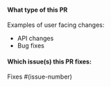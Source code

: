 #### What type of this PR
Examples of user facing changes:
- API changes
- Bug fixes
<!-- 
Describe your changes here- ideally you can get that description straight from your descriptive commit message(s)! 

In addition, categorize the changes you're making using the "/kind" Prow command, example:

/kind <kind>

Supported kinds are: bug, cleanup, design, documentation, failing-test, feature, flake, misc, question, tep
-->

#### Which issue(s) this PR fixes:
Fixes #(issue-number)



